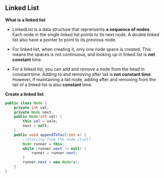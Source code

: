 ## <a name='toc'>Linked List</a>

**What is a linked list**

* LinkedList is a data structure that reprensents **a sequence of nodes**. Each node in the single linked list points to its next node. A double linked list also have a pointer to point to its previous node.

* For linked list, when creating it, only one node space is created. This means the spaces is not continuous, and looking up in linked list is **not constant** time.

* For a linked list, you can add and remove a node from the head in constant time. Adding to and removing after tail is **not constant time**. However, if maintaining a tail node, adding after and removing from the tail of a linked list is also **constant** time.


**Create a linked list**

```java
public class Node {
    private int val;
    private Node next;
    public Node(int val) {
        this.val = vale;
        next = null;
    }
    public void appendToTail(int v) {
        //Starting from the node itself.
        Node runner = this;
        while (runner.next != null) {
            runner = runner.next;
        }
        runner.next = new Node(v);
    }
}
```
